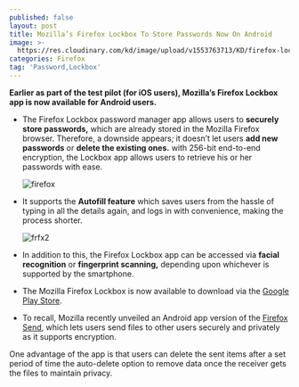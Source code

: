 ```yaml
---
published: false
layout: post
title: Mozilla’s Firefox Lockbox To Store Passwords Now On Android
image: >-
  https://res.cloudinary.com/kd/image/upload/v1553763713/KD/firefox-lockbox-android-640x360.jpg
categories: Firefox
tag: 'Password,Lockbox'
---
```

**Earlier as part of the test pilot (for iOS users), Mozilla’s Firefox Lockbox app is now available for Android users.**

* The Firefox Lockbox password manager app allows users to ****securely store passwords,**** which are already stored in the Mozilla Firefox browser. Therefore, a downside appears; it doesn’t let users **add new passwords** or **delete the existing ones.** with 256-bit end-to-end encryption, the Lockbox app allows users to retrieve his or her passwords with ease.

  ![firefox](https://res.cloudinary.com/kd/image/upload/v1553763787/KD/firefox-lockbox-1.jpg)
  
* It supports the **Autofill feature** which saves users from the hassle of typing in all the details again, and logs in with convenience, making the process shorter.

  ![frfx2](https://res.cloudinary.com/kd/image/upload/v1553763804/KD/firefox-lockbox.jpg)
  
* In addition to this, the Firefox Lockbox app can be accessed via **facial recognition** or **fingerprint scanning,** depending upon whichever is supported by the smartphone.

* The Mozilla Firefox Lockbox is now available to download via the [Google Play Store](https://play.google.com/store/apps/details?id=mozilla.lockbox&referrer=adjust_reftag%3Dcp544EaAxl7Fv%26utm_source%3DProduct%2BMarketing%26utm_campaign%3D3.26.19_Lockbox_Android_PR_BlogPost).

* To recall, Mozilla recently unveiled an Android app version of the [Firefox Send](https://kd.ax/mozilla-s-firefox-send-file-sharing-service-now-available-as-android-app/), which lets users send files to other users securely and privately as it supports encryption.

One advantage of the app is that users can delete the sent items after a set period of time the auto-delete option to remove data once the receiver gets the files to maintain privacy.

  